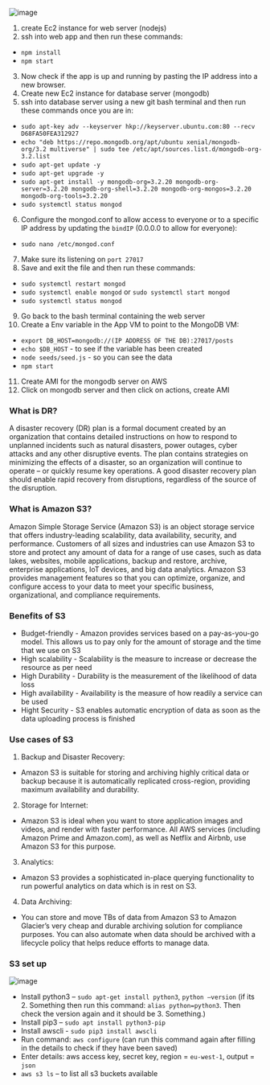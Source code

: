 ![image](https://user-images.githubusercontent.com/89383740/199687279-188244da-0e89-4f24-9908-3c9ff6e44f64.png)
1. create Ec2 instance for web server (nodejs)
2. ssh into web app and then run these commands:
- `npm install`
- `npm start`
3. Now check if the app is up and running by pasting the IP address into a new browser.
4. Create new Ec2 instance for database server (mongodb)
5. ssh into database server using a new git bash terminal and then run these commands once you are in:
- `sudo apt-key adv --keyserver hkp://keyserver.ubuntu.com:80 --recv D68FA50FEA312927`
- `echo "deb https://repo.mongodb.org/apt/ubuntu xenial/mongodb-org/3.2 multiverse" | sudo tee /etc/apt/sources.list.d/mongodb-org-3.2.list`
- `sudo apt-get update -y`
- `sudo apt-get upgrade -y`
- `sudo apt-get install -y mongodb-org=3.2.20 mongodb-org-server=3.2.20 mongodb-org-shell=3.2.20 mongodb-org-mongos=3.2.20 mongodb-org-tools=3.2.20`
- `sudo systemctl status mongod`
6. Configure the mongod.conf to allow access to everyone or to a specific IP address by updating the `bindIP` (0.0.0.0 to allow for everyone):
- `sudo nano /etc/mongod.conf`
7. Make sure its listening on `port 27017`
8. Save and exit the file and then run these commands:
- `sudo systemctl restart mongod`
- `sudo systemctl enable mongod` or `sudo systemctl start mongod`
- `sudo systemctl status mongod`
9. Go back to the bash terminal containing the web server
10. Create a Env variable in the App VM to point to the MongoDB VM:
- `export DB_HOST=mongodb://(IP ADDRESS OF THE DB):27017/posts`
- `echo $DB_HOST` - to see if the variable has been created
- `node seeds/seed.js` - so you can see the data
- `npm start`
11. Create AMI for the mongodb server on AWS
12. Click on mongodb server and then click on actions, create AMI


### What is DR?
A disaster recovery (DR) plan is a formal document created by an organization that contains detailed instructions on how to respond to unplanned incidents
such as natural disasters, power outages, cyber attacks and any other disruptive events. The plan contains strategies on minimizing the effects of a disaster,
so an organization will continue to operate – or quickly resume key operations.
A good disaster recovery plan should enable rapid recovery from disruptions, regardless of the source of the disruption.

### What is Amazon S3?
Amazon Simple Storage Service (Amazon S3) is an object storage service that offers industry-leading scalability, data availability, security, and performance.
Customers of all sizes and industries can use Amazon S3 to store and protect any amount of data for a range of use cases, such as data lakes, websites, mobile
applications, backup and restore, archive, enterprise applications, IoT devices, and big data analytics. Amazon S3 provides management features so that you
can optimize, organize, and configure access to your data to meet your specific business, organizational, and compliance requirements.

### Benefits of S3
- Budget-friendly - Amazon provides services based on a pay-as-you-go model. This allows us to pay only for the amount of storage and the time that we use on S3
- High scalability - Scalability is the measure to increase or decrease the resource as per need
- High Durability - Durability is the measurement of the likelihood of data loss
- High availability - Availability is the measure of how readily a service can be used
- Hight Security - S3 enables automatic encryption of data as soon as the data uploading process is finished

### Use cases of S3
1. Backup and Disaster Recovery:
- Amazon S3 is suitable for storing and archiving highly critical data or backup because it is automatically replicated cross-region, providing maximum availability and durability.
2. Storage for Internet:
- Amazon S3 is ideal when you want to store application images and videos, and render with faster performance. All AWS services (including Amazon Prime and Amazon.com), as well as Netflix and Airbnb, use Amazon S3 for this purpose.
3. Analytics:
- Amazon S3 provides a sophisticated in-place querying functionality to run powerful analytics on data which is in rest on S3.
4. Data Archiving:
- You can store and move TBs of data from Amazon S3 to Amazon Glacier’s very cheap and durable archiving solution for compliance purposes. You can also automate when data should be archived with a lifecycle policy that helps reduce efforts to manage data.

### S3 set up
![image](https://user-images.githubusercontent.com/89383740/199716410-e067bb65-ab4c-4ff0-aa41-1475b9281447.png)
-	Install python3 – `sudo apt-get install python3`, `python –version` (if its 2. Something then run this command: `alias python=python3`. Then check the version again and it should be 3. Something.)
-	Install pip3 – `sudo apt install python3-pip`
-	Install awscli - `sudo pip3 install awscli`
-	Run command: `aws configure` (can run this command again after filling in the details to check if they have been saved)
-	Enter details: aws access key, secret key, region = `eu-west-1`, output = `json`
-	`aws s3 ls` – to list all s3 buckets available

